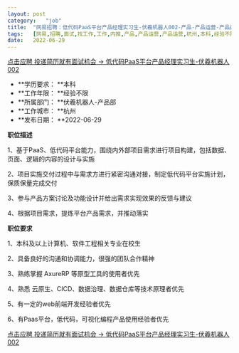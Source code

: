```yaml
---
layout:	post
category:	"job"
title:	"网易招聘：低代码PaaS平台产品经理实习生-伏羲机器人002-产品-产品运营-产品运营-杭州本科经验不限"
tags:	[网易,招聘,面试,找工作,工作,内推,产品,产品运营,产品运营,杭州,本科,经验不限]
date:	2022-06-29
---
```


[点击应聘 投递简历就有面试机会 ->  低代码PaaS平台产品经理实习生-伏羲机器人002](http://mobile.bole.netease.com/bole/boleDetail?id=39836&employeeId=346f03c3cda5f04c&key=all)



- **学历要求： **本科
- **工作年限： **经验不限
- **所属部门： **伏羲机器人-产品部
- **工作城市： **杭州
- **发布日期： **2022-06-29



**职位描述**

1、基于PaaS、低代码平台能力，围绕内外部项目需求进行项目构建，包括数据、页面、逻辑的内容的设计与实施

2、项目实施交付过程中与需求方进行紧密沟通对接，制定低代码平台实施计划，保质保量完成交付

3、参与产品方案讨论及功能设计并给出需求实现效果的反馈与建议

4、根据项目需求，提炼平台产品需求，并推动落实



**职位要求**

1、本科及以上计算机、软件工程相关专业在校生

2、具备良好的沟通和协调能力，很强的团队合作精神

3、熟练掌握 AxureRP 等原型工具的使用者优先

4、熟悉 云原生、CICD、数据治理、数据仓库等技术原理者优先

5、有一定的web前端开发经验者优先

6、有Paas平台，低代码，可视化编程产品使用经验者优先



[点击应聘 投递简历就有面试机会 ->  低代码PaaS平台产品经理实习生-伏羲机器人002](http://mobile.bole.netease.com/bole/boleDetail?id=39836&employeeId=346f03c3cda5f04c&key=all)